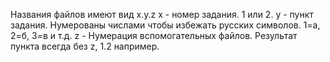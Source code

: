 Названия файлов имеют вид x.y.z
x - номер задания. 1 или 2.
y - пункт задания. Нумерованы числами чтобы избежать русских символов. 1=а, 2=б, 3=в и т.д.
z - Нумерация вспомогательных файлов. Результат пункта всегда без z, 1.2 например.
